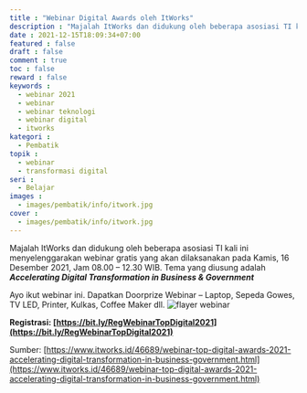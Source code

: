 ```yaml
---
title : "Webinar Digital Awards oleh ItWorks"
description : "Majalah ItWorks dan didukung oleh beberapa asosiasi TI kali ini menyelenggarakan webinar gratis yang akan dilaksanakan pada Kamis, 16 Desember 2021, Jam 08.00 – 12.30 WIB. Tema yang diusung adalah Accelerating Digital Transformation in Business & Government"
date : 2021-12-15T18:09:34+07:00
featured : false
draft : false
comment : true
toc : false
reward : false
keywords : 
  - webinar 2021
  - webinar
  - webinar teknologi
  - webinar digital
  - itworks
kategori : 
  - Pembatik
topik :
  - webinar
  - transformasi digital
seri : 
  - Belajar
images : 
  - images/pembatik/info/itwork.jpg
cover : 
  - images/pembatik/info/itwork.jpg
---
```


Majalah ItWorks dan didukung oleh beberapa asosiasi TI kali ini menyelenggarakan webinar gratis yang akan dilaksanakan pada Kamis, 16 Desember 2021, Jam 08.00 – 12.30 WIB. Tema yang diusung adalah ***Accelerating Digital Transformation in Business & Government***

Ayo ikut webinar ini. Dapatkan Doorprize Webinar – Laptop, Sepeda Gowes, TV LED, Printer, Kulkas, Coffee Maker dll.
![flayer webinar](/images/pembatik/info/itwork1.jpg)

**Registrasi: [https://bit.ly/RegWebinarTopDigital2021](https://bit.ly/RegWebinarTopDigital2021)**

Sumber: [https://www.itworks.id/46689/webinar-top-digital-awards-2021-accelerating-digital-transformation-in-business-government.html](https://www.itworks.id/46689/webinar-top-digital-awards-2021-accelerating-digital-transformation-in-business-government.html)